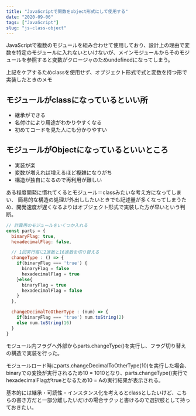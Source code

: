 ```yaml
---
title: "JavaScriptで関数をobject形式にして使用する"
date: "2020-09-06"
tags: ["JavaScript"]
slug: "js-class-object"
---
```

JavaScriptで複数のモジュールを組み合わせて使用しており、設計上の理由で変数を特定のモジュールに入れないといけないが、メインモジュールからそのモジュールを参照すると変数がクロージャのためundefinedになってしまう。

上記をケアするためclassを使用せず、オブジェクト形式で式と変数を持つ形で実装したときのメモ

## モジュールがclassになっているといい所
* 継承ができる
* 名付けにより用途がわかりやすくなる
* 初めてコードを見た人にも分かりやすい

## モジュールがObjectになっているといいところ
* 実装が楽
* 変数が増えれば増えるほど複雑になりがち
* 構造が独自になるので再利用が難しい

ある程度開発に慣れてくるとモジュール＝classみたいな考え方になってしまい、
簡易的な構造の処理が外出ししたいときでも記述量が多くなってしまうため、開発速度が遅くなるよりはオブジェクト形式で実装した方が早いという判断。

```js
// 計算用のモジュールをいくつか入れる
const parts = {
  binaryFlag: true,
  hexadecimalFlag: false,

  // 1回実行毎に2進数と16進数を切り替える
  changeType : () => {
    if(binaryFlag === 'true') {
      binaryFlag = false
      hexadecimalFlag = true
    }else{
      binaryFlag = true
      hexadecimalFlag = false
    }
  },

  changeDecimalToOtherType : (num) => {
    if(binaryFlag === 'true') num.toString(2)
    else num.toString(16)
  }
}
```

モジュール内フラグへ外部からparts.changeType()を実行し、フラグ切り替えの構造で実装を行った。

モジュールロード時にparts.changeDecimalToOtherType(10)を実行した場合、binaryでの変換が実行されるため10 = 1010となり、parts.changeType()実行でhexadecimalFlagがtrueとなるため10 = Aの実行結果が表示される。

基本的には継承・可読性・インスタンス化を考えるとclassとしたいけど、こちらの書き方だと一部分離したいだけの場合サクッと書けるので選択肢として持っておきたい。
